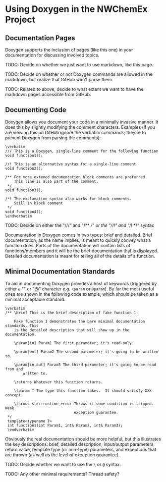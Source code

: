 Using Doxygen in the NWChemEx Project
=====================================

Documentation Pages
-------------------

Doxygen supports the inclusion of pages (like this one) in your documentation
for discussing involved topics.

TODO: Decide on whether we just want to use markdown, like this page.

TODO: Decide on whether or not Doxygen commands are allowed in the markdown, 
but realize that GitHub won't parse them.

TODO: Related to above, decide to what extent we want to have the markdown
pages accessible from GitHub.

Documenting Code
----------------

Doxygen allows you document your code in a minimally invasive manner.  It does
this by slightly modifying the comment characters.  Examples (if you are 
viewing this on GitHub ignore the verbatim commands; they're to prevent
Doxygen from parsing the comments):

```
\verbatim
/// This is a Doxygen, single-line comment for the following function  
void function1();  
 
//! This is an alternative syntax for a single-line comment  
void function2();
  
/** For more extened documentation block comments are preferred.
    This line is also part of the comment.
 */
void function3();
  
/*! The exclamation syntax also works for block comments.
    Still in block comment
 */
void function4();
\endverbatim
```

TODO: Decide on either the "///" and "/** */" or the "//!" and "/*! */" syntax

Documentation in Doxygen comes in two types: brief and detailed.  Brief
documentation, as the name implies, is meant to quickly convey what a function
does.  Parts of the documentation will contain lists of functions/members and it
will be the brief documentation that is displayed.  Detailed documentation is
meant for telling all of the details of a function.

Minimal Documentation Standards
-------------------------------

To aid in documenting Doxygen provides a host of keywords (triggered by either
a "\" or "@" character *e.g.* `\param` or `@param`).  By far the most useful
ones are shown in the following code example, which should be taken as a
minimal acceptable standard.

```
\verbatim
/** \brief This is the brief description of fake function 1.
 
    Fake function 1 demonstrates the bare minimal documentation standards. This
    is the detailed description that will show up in the documentation.
    
    \param[in] Param1 The first parameter; it's read-only.
     
    \param[out] Param2 The second parameter; it's going to be written to.
     
    \param[in,out] Param3 The third parameter; it's going to be read from and
        written to. 
                          
    \returns Whatever this function returns.
    
    \tparam T The type this function takes.  It should satisfy XXX concept.
    
    \throws std::runtime_error Throws if some condition is tripped.  Weak 
                               exception guarantee.
 */
 template<typename T>
 int function1(int Param1, int& Param2, int& Param3);
 \endverbatim
 ```
 
 Obviously the real documentation should be more helpful, but this illustrates
 the key descriptions: brief, detailed description, input/output parameters, 
 return value, template type (or non-type) parameters, and exceptions that are
 thrown (as well as the level of exception guarantee).
 
 TODO: Decide whether we want to use the `\` or `@` syntax.
 
 TODO: Any other minimal requirements?  Thread safety?